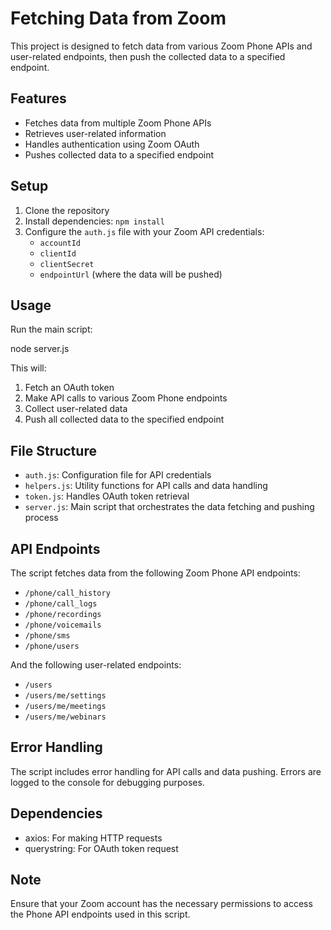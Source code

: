# Fetching Data from Zoom

This project is designed to fetch data from various Zoom Phone APIs and user-related endpoints, then push the collected data to a specified endpoint.

## Features

- Fetches data from multiple Zoom Phone APIs
- Retrieves user-related information
- Handles authentication using Zoom OAuth
- Pushes collected data to a specified endpoint

## Setup

1. Clone the repository
2. Install dependencies: `npm install`
3. Configure the `auth.js` file with your Zoom API credentials:
   - `accountId`
   - `clientId`
   - `clientSecret`
   - `endpointUrl` (where the data will be pushed)

## Usage

Run the main script:

node server.js

This will:
1. Fetch an OAuth token
2. Make API calls to various Zoom Phone endpoints
3. Collect user-related data
4. Push all collected data to the specified endpoint

## File Structure

- `auth.js`: Configuration file for API credentials
- `helpers.js`: Utility functions for API calls and data handling
- `token.js`: Handles OAuth token retrieval
- `server.js`: Main script that orchestrates the data fetching and pushing process

## API Endpoints

The script fetches data from the following Zoom Phone API endpoints:
- `/phone/call_history`
- `/phone/call_logs`
- `/phone/recordings`
- `/phone/voicemails`
- `/phone/sms`
- `/phone/users`

And the following user-related endpoints:
- `/users`
- `/users/me/settings`
- `/users/me/meetings`
- `/users/me/webinars`

## Error Handling

The script includes error handling for API calls and data pushing. Errors are logged to the console for debugging purposes.

## Dependencies

- axios: For making HTTP requests
- querystring: For OAuth token request

## Note

Ensure that your Zoom account has the necessary permissions to access the Phone API endpoints used in this script.
